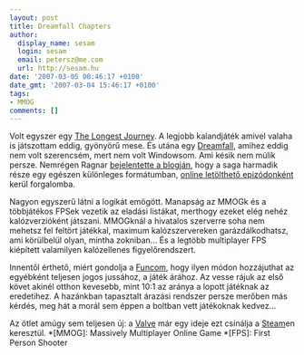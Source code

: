 ```yaml
---
layout: post
title: Dreamfall Chapters
author:
  display_name: sesam
  login: sesam
  email: petersz@me.com
  url: http://sesam.hu
date: '2007-03-05 00:46:17 +0100'
date_gmt: '2007-03-04 15:46:17 +0100'
tags:
- MMOG
comments: []
---
```


Volt egyszer egy [The Longest Journey](http://www.longestjourney.com). A legjobb kalandjáték amivel valaha is játszottam eddig, gyönyörű mese. És utána egy [Dreamfall](http://www.dreamfall.com), amihez eddig nem volt szerencsém, mert nem volt Windowsom. Ami késik nem múlik persze. Nemrégen Ragnar [bejelentette a blogján](http://ragnartornquist.com/?p=291), hogy a saga harmadik része egy egészen különleges formátumban, [online letölthető epizódonként](http://www.funcom.com/wsp/funcom/frontend.cgi?session=v0ogjj5npfodbrc0bijdl3rig9efbm&func=publish.show&func_id=1191&table=CONTENT&item=1004) kerül forgalomba.

Nagyon egyszerű látni a logikát emögött. Manapság az MMOGk és a többjátékos FPSek vezetik az eladási listákat, merthogy ezeket elég nehéz kalózverzióként játszani. MMOGknál a hivatalos szerverre soha nem mehetsz fel feltört játékkal, maximum kalózszervereken garázdálkodhatsz, ami körülbelül olyan, mintha zokniban... És a legtöbb multiplayer FPS kiépített valamilyen kalózellenes figyelőrendszert.

Innentől érthető, miért gondolja a [Funcom](http://www.funcom.com), hogy ilyen módon hozzájuthat az egyébként teljesen jogos jussához, a játék árához. Az vesse rájuk az első követ akinél otthon kevesebb, mint 10:1 az aránya a lopott játéknak az eredetihez. A hazánkban tapasztalt árazási rendszer persze merőben más kérdés, meg hát a morál sem éppen a boltban vett játékoknak kedvez...

Az ötlet amúgy sem teljesen új: a [Valve](http://www.valvesoftware.com) már egy ideje ezt csinálja a [Steam](http://www.steampowered.com/v/index.php)en keresztül.
  *[MMOG]: Massively Multiplayer Online Game
  *[FPS]: First Person Shooter
